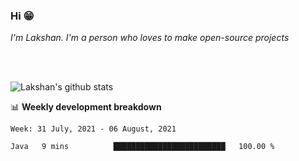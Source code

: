 ### Hi 😁

*I'm Lakshan. I'm a person who loves to make open-source projects*


<br/><br/>

![Lakshan's github stats](https://github-readme-stats.vercel.app/api?username=sandaruwan98&show_icons=true&theme=prussian )<br/>



📊 **Weekly development breakdown**
<!--START_SECTION:waka-->
```text
Week: 31 July, 2021 - 06 August, 2021

Java   9 mins          █████████████████████████   100.00 % 
```
<!--END_SECTION:waka-->

